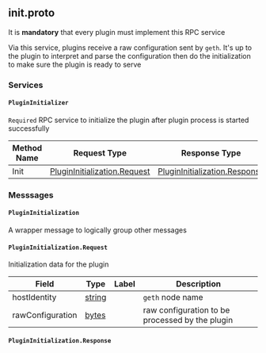 <!-- This is auto generated file from running `go generate` in plugin/proto folder. Please do not edit -->



<a name="init.proto"></a>

## init.proto
It is __mandatory__ that every plugin must implement this RPC service

Via this service, plugins receive a raw configuration sent by `geth`.
It's up to the plugin to interpret and parse the configuration then do the initialization
to make sure the plugin is ready to serve

### Services


<a name="proto.PluginInitializer"></a>

#### `PluginInitializer`
`Required`
RPC service to initialize the plugin after plugin process is started successfully

| Method Name | Request Type | Response Type | Description |
| ----------- | ------------ | ------------- | ------------|
| Init | [PluginInitialization.Request](#proto.PluginInitialization.Request) | [PluginInitialization.Response](#proto.PluginInitialization.Response) |  |

 <!-- end services -->

### Messsages


<a name="proto.PluginInitialization"></a>

#### `PluginInitialization`
A wrapper message to logically group other messages






<a name="proto.PluginInitialization.Request"></a>

#### `PluginInitialization.Request`
Initialization data for the plugin


| Field | Type | Label | Description |
| ----- | ---- | ----- | ----------- |
| hostIdentity | [string](#string) |  | `geth` node name |
| rawConfiguration | [bytes](#bytes) |  | raw configuration to be processed by the plugin |






<a name="proto.PluginInitialization.Response"></a>

#### `PluginInitialization.Response`






 <!-- end messages -->

 <!-- end enums -->

 <!-- end HasExtensions -->

